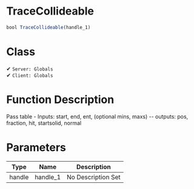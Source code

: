 # TraceCollideable
```js
bool TraceCollideable(handle_1)
```
# Class
✔ `Server: Globals`  
✔ `Client: Globals`  

# Function Description
Pass table - Inputs: start, end, ent, (optional mins, maxs) -- outputs: pos, fraction, hit, startsolid, normal
# Parameters
Type|Name|Description
--|--|--
handle|handle_1|No Description Set
